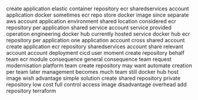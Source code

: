 create application elastic container repository ecr sharedservices account application docker sometimes ecr repo store docker image since separate aws account application environment shared location considered ecr repository per application shared service account service provided operation engineering docker hub currently hosted service docker hub ecr repository per application one application account cross shared account create application ecr repository sharedservices account share relevant account account deployment cicd user moment create repository behalf team ecr module consequence general consequence team request modernisation platform team create repository may want automate creation per team later management becomes much team still docker hub host image wish advantage simple solution create shared repository private repository low cost full control access image disadvantage overhead add repository terraform